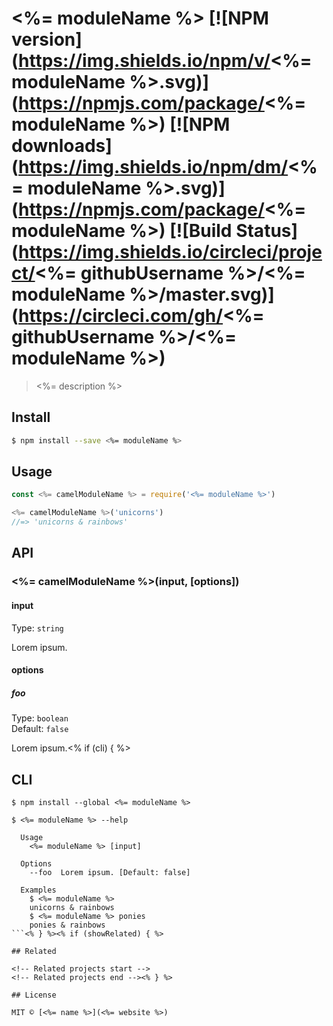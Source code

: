 # <%= moduleName %> [![NPM version](https://img.shields.io/npm/v/<%= moduleName %>.svg)](https://npmjs.com/package/<%= moduleName %>) [![NPM downloads](https://img.shields.io/npm/dm/<%= moduleName %>.svg)](https://npmjs.com/package/<%= moduleName %>) [![Build Status](https://img.shields.io/circleci/project/<%= githubUsername %>/<%= moduleName %>/master.svg)](https://circleci.com/gh/<%= githubUsername %>/<%= moduleName %>)

> <%= description %>

## Install

```bash
$ npm install --save <%= moduleName %>
```

## Usage

```js
const <%= camelModuleName %> = require('<%= moduleName %>')

<%= camelModuleName %>('unicorns')
//=> 'unicorns & rainbows'
```

## API

### <%= camelModuleName %>(input, [options])

#### input

Type: `string`

Lorem ipsum.

#### options

##### foo

Type: `boolean`  
Default: `false`

Lorem ipsum.<% if (cli) { %>

## CLI

```
$ npm install --global <%= moduleName %>
```

```
$ <%= moduleName %> --help

  Usage
    <%= moduleName %> [input]

  Options
    --foo  Lorem ipsum. [Default: false]

  Examples
    $ <%= moduleName %>
    unicorns & rainbows
    $ <%= moduleName %> ponies
    ponies & rainbows
```<% } %><% if (showRelated) { %>

## Related

<!-- Related projects start -->
<!-- Related projects end --><% } %>

## License

MIT © [<%= name %>](<%= website %>)
